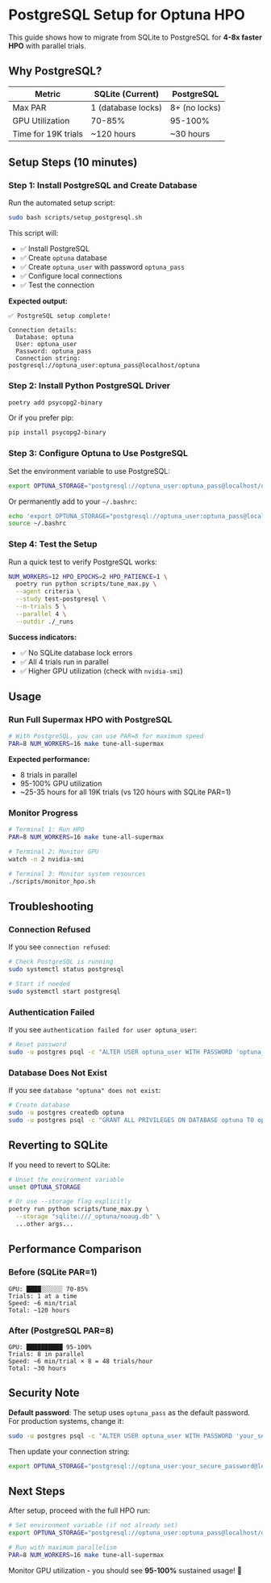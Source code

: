 # PostgreSQL Setup for Optuna HPO

This guide shows how to migrate from SQLite to PostgreSQL for **4-8x faster HPO** with parallel trials.

## Why PostgreSQL?

| Metric | SQLite (Current) | PostgreSQL |
|--------|------------------|------------|
| Max PAR | 1 (database locks) | 8+ (no locks) |
| GPU Utilization | 70-85% | 95-100% |
| Time for 19K trials | ~120 hours | ~30 hours |

## Setup Steps (10 minutes)

### Step 1: Install PostgreSQL and Create Database

Run the automated setup script:

```bash
sudo bash scripts/setup_postgresql.sh
```

This script will:
- ✅ Install PostgreSQL
- ✅ Create `optuna` database
- ✅ Create `optuna_user` with password `optuna_pass`
- ✅ Configure local connections
- ✅ Test the connection

**Expected output:**
```
✅ PostgreSQL setup complete!

Connection details:
  Database: optuna
  User: optuna_user
  Password: optuna_pass
  Connection string: postgresql://optuna_user:optuna_pass@localhost/optuna
```

### Step 2: Install Python PostgreSQL Driver

```bash
poetry add psycopg2-binary
```

Or if you prefer pip:
```bash
pip install psycopg2-binary
```

### Step 3: Configure Optuna to Use PostgreSQL

Set the environment variable to use PostgreSQL:

```bash
export OPTUNA_STORAGE="postgresql://optuna_user:optuna_pass@localhost/optuna"
```

Or permanently add to your `~/.bashrc`:
```bash
echo 'export OPTUNA_STORAGE="postgresql://optuna_user:optuna_pass@localhost/optuna"' >> ~/.bashrc
source ~/.bashrc
```

### Step 4: Test the Setup

Run a quick test to verify PostgreSQL works:

```bash
NUM_WORKERS=12 HPO_EPOCHS=2 HPO_PATIENCE=1 \
  poetry run python scripts/tune_max.py \
  --agent criteria \
  --study test-postgresql \
  --n-trials 5 \
  --parallel 4 \
  --outdir ./_runs
```

**Success indicators:**
- ✅ No SQLite database lock errors
- ✅ All 4 trials run in parallel
- ✅ Higher GPU utilization (check with `nvidia-smi`)

## Usage

### Run Full Supermax HPO with PostgreSQL

```bash
# With PostgreSQL, you can use PAR=8 for maximum speed
PAR=8 NUM_WORKERS=16 make tune-all-supermax
```

**Expected performance:**
- 8 trials in parallel
- 95-100% GPU utilization
- ~25-35 hours for all 19K trials (vs 120 hours with SQLite PAR=1)

### Monitor Progress

```bash
# Terminal 1: Run HPO
PAR=8 NUM_WORKERS=16 make tune-all-supermax

# Terminal 2: Monitor GPU
watch -n 2 nvidia-smi

# Terminal 3: Monitor system resources
./scripts/monitor_hpo.sh
```

## Troubleshooting

### Connection Refused

If you see `connection refused`:

```bash
# Check PostgreSQL is running
sudo systemctl status postgresql

# Start if needed
sudo systemctl start postgresql
```

### Authentication Failed

If you see `authentication failed for user optuna_user`:

```bash
# Reset password
sudo -u postgres psql -c "ALTER USER optuna_user WITH PASSWORD 'optuna_pass';"
```

### Database Does Not Exist

If you see `database "optuna" does not exist`:

```bash
# Create database
sudo -u postgres createdb optuna
sudo -u postgres psql -c "GRANT ALL PRIVILEGES ON DATABASE optuna TO optuna_user;"
```

## Reverting to SQLite

If you need to revert to SQLite:

```bash
# Unset the environment variable
unset OPTUNA_STORAGE

# Or use --storage flag explicitly
poetry run python scripts/tune_max.py \
  --storage "sqlite:///_optuna/noaug.db" \
  ...other args...
```

## Performance Comparison

### Before (SQLite PAR=1)
```
GPU: ████░░░░░░ 70-85%
Trials: 1 at a time
Speed: ~6 min/trial
Total: ~120 hours
```

### After (PostgreSQL PAR=8)
```
GPU: ██████████ 95-100%
Trials: 8 in parallel
Speed: ~6 min/trial × 8 = 48 trials/hour
Total: ~30 hours
```

## Security Note

**Default password**: The setup uses `optuna_pass` as the default password. For production systems, change it:

```bash
sudo -u postgres psql -c "ALTER USER optuna_user WITH PASSWORD 'your_secure_password';"
```

Then update your connection string:
```bash
export OPTUNA_STORAGE="postgresql://optuna_user:your_secure_password@localhost/optuna"
```

## Next Steps

After setup, proceed with the full HPO run:

```bash
# Set environment variable (if not already set)
export OPTUNA_STORAGE="postgresql://optuna_user:optuna_pass@localhost/optuna"

# Run with maximum parallelism
PAR=8 NUM_WORKERS=16 make tune-all-supermax
```

Monitor GPU utilization - you should see **95-100%** sustained usage! 🚀
